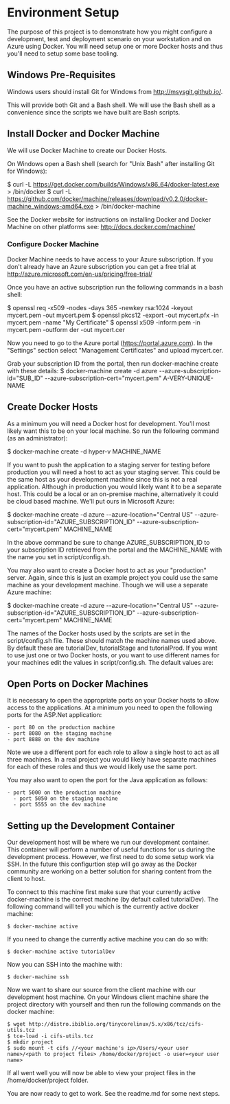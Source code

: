 # Environment Setup #

The purpose of this project is to demonstrate how you might configure a
development, test and deployment scenario on your workstation and on Azure 
using Docker. You will need setup one or more Docker hosts and thus you'll
need to setup some base tooling.

## Windows Pre-Requisites ##

Windows users should install Git for Windows from http://msysgit.github.io/.

This will provide both Git and a Bash shell. We will use the Bash shell as a
convenience since the scripts we have built are Bash scripts.

## Install Docker and Docker Machine ##

We will use Docker Machine to create our Docker Hosts. 

On Windows open a Bash shell (search for "Unix Bash" after installing Git
for Windows):

$ curl -L https://get.docker.com/builds/Windows/x86_64/docker-latest.exe > /bin/docker
$ curl -L https://github.com/docker/machine/releases/download/v0.2.0/docker-machine_windows-amd64.exe > /bin/docker-machine

See the Docker website for instructions on installing Docker and Docker 
Machine on other platforms see: http://docs.docker.com/machine/

### Configure Docker Machine ##

Docker Machine needs to have access to your Azure subscription. If you don't
already have an Azure subscription you can get a free trial at 
http://azure.microsoft.com/en-us/pricing/free-trial/

Once you have an active subscription run the following commands in a bash shell:

$ openssl req -x509 -nodes -days 365 -newkey rsa:1024 -keyout mycert.pem -out mycert.pem
$ openssl pkcs12 -export -out mycert.pfx -in mycert.pem -name "My Certificate"
$ openssl x509 -inform pem -in mycert.pem -outform der -out mycert.cer

Now you need to go to the Azure portal (https://portal.azure.com). In the "Settings" 
section select "Management Certificates" and upload mycert.cer.

Grab your subscription ID from the portal, then run docker-machine create with these details:
$ docker-machine create -d azure --azure-subscription-id="SUB_ID" --azure-subscription-cert="mycert.pem" A-VERY-UNIQUE-NAME

## Create Docker Hosts ##

As a minimum you will need a Docker host for development. You'll most likely
want this to be on your local machine. So run the following command (as an 
administrator):

$ docker-machine create -d hyper-v MACHINE_NAME

If you want to push the application to a staging server for testing before 
production you will need a host to act as your staging server. This could be 
the same host as your development machine since this is not a real application. 
Although in production you would likely want it to be a separate host. This
could be a local or an on-premise machine, alternatively it could be cloud
based machine. We'll put ours in Microsoft Azure:

$ docker-machine create -d azure --azure-location="Central US" --azure-subscription-id="AZURE_SUBSCRIPTION_ID" --azure-subscription-cert="mycert.pem" MACHINE_NAME

In the above command be sure to
change AZURE_SUBSCRIPTION_ID to your subscription ID retrieved from the portal
and the MACHINE_NAME with the name you set in script/config.sh.

You may also want to create a Docker host to act as your "production" server. 
Again, since this is just an example project you could use the same machine as your
development machine. Though we will use a separate Azure machine:

$ docker-machine create -d azure --azure-location="Central US" --azure-subscription-id="AZURE_SUBSCRIPTION_ID" --azure-subscription-cert="mycert.pem" MACHINE_NAME

The names of the Docker hosts used by the scripts are set in the script/config.sh 
file. These should match the machine names used above. By default
these are tutorialDev, tutorialStage and tutorialProd. If you want to use just
one or two Docker hosts, or you want to use different names for your machines
edit the values in script/config.sh. The default values are:

## Open Ports on Docker Machines ##

It is necessary to open the appropriate ports on your Docker hosts to allow 
access to the applications. At a minimum you need to open the following ports
for the ASP.Net application:

    - port 80 on the production machine
    - port 8080 on the staging machine
    - port 8888 on the dev machine
  
  Note we use a different port for each role to allow a single host to act as
  all three machines. In a real project you would likely have separate machines
  for each of these roles and thus we would likely use the same port.
  
  You may also want to open the port for the Java application as follows:
  
    - port 5000 on the production machine
	  - port 5050 on the staging machine
	  - port 5555 on the dev machine
    
## Setting up the Development Container ##
 
Our development host will be where we run our development container. This
container will perform a number of useful functions for us during the
development process. However, we first need to do some setup work via SSH.
In the future this configurtion step will go away as the Docker community
are working on a better solution for sharing content from the client to 
host.

To connect to this machine first make sure that your currently active 
docker-machine is the correct machine (by default called tutorialDev). The 
following command will tell you which is the currently active docker
machine:

    $ docker-machine active

If you need to change the currently active machine you can do so with:

    $ docker-machine active tutorialDev

Now you can SSH into the machine with:

    $ docker-machine ssh
    
Now we want to share our source from the client machine with our development
host machine. On your Windows client machine share the project directory with
yourself and then run the following commands on the docker machine:

    $ wget http://distro.ibiblio.org/tinycorelinux/5.x/x86/tcz/cifs-utils.tcz
    $ tce-load -i cifs-utils.tcz
    $ mkdir project
    $ sudo mount -t cifs //<your machine's ip>/Users/<your user name>/<path to project files> /home/docker/project -o user=<your user name>
    
If all went well you will now be able to view your project files in the 
/home/docker/project folder.

You are now ready to get to work. See the readme.md for some next steps.